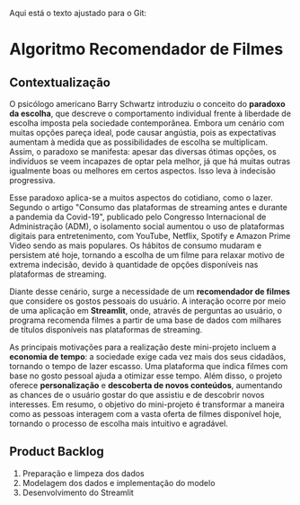 Aqui está o texto ajustado para o Git:

# Algoritmo Recomendador de Filmes

## Contextualização

O psicólogo americano Barry Schwartz introduziu o conceito do **paradoxo da escolha**, que descreve o comportamento individual frente à liberdade de escolha imposta pela sociedade contemporânea. Embora um cenário com muitas opções pareça ideal, pode causar angústia, pois as expectativas aumentam à medida que as possibilidades de escolha se multiplicam. Assim, o paradoxo se manifesta: apesar das diversas ótimas opções, os indivíduos se veem incapazes de optar pela melhor, já que há muitas outras igualmente boas ou melhores em certos aspectos. Isso leva à indecisão progressiva.

Esse paradoxo aplica-se a muitos aspectos do cotidiano, como o lazer. Segundo o artigo "Consumo das plataformas de streaming antes e durante a pandemia da Covid-19", publicado pelo Congresso Internacional de Administração (ADM), o isolamento social aumentou o uso de plataformas digitais para entretenimento, com YouTube, Netflix, Spotify e Amazon Prime Video sendo as mais populares. Os hábitos de consumo mudaram e persistem até hoje, tornando a escolha de um filme para relaxar motivo de extrema indecisão, devido à quantidade de opções disponíveis nas plataformas de streaming.

Diante desse cenário, surge a necessidade de um **recomendador de filmes** que considere os gostos pessoais do usuário. A interação ocorre por meio de uma aplicação em **Streamlit**, onde, através de perguntas ao usuário, o programa recomenda filmes a partir de uma base de dados com milhares de títulos disponíveis nas plataformas de streaming.

As principais motivações para a realização deste mini-projeto incluem a **economia de tempo**: a sociedade exige cada vez mais dos seus cidadãos, tornando o tempo de lazer escasso. Uma plataforma que indica filmes com base no gosto pessoal ajuda a otimizar esse tempo. Além disso, o projeto oferece **personalização** e **descoberta de novos conteúdos**, aumentando as chances de o usuário gostar do que assistiu e de descobrir novos interesses. Em resumo, o objetivo do mini-projeto é transformar a maneira como as pessoas interagem com a vasta oferta de filmes disponível hoje, tornando o processo de escolha mais intuitivo e agradável.

## Product Backlog
1. Preparação e limpeza dos dados
2. Modelagem dos dados e implementação do modelo 
3. Desenvolvimento do Streamlit 
